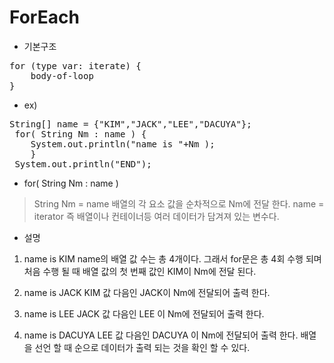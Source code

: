 ForEach
============

+ 기본구조
<pre>for (type var: iterate) {
    body-of-loop
}</pre>


+ ex)
<pre>String[] name = {"KIM","JACK","LEE","DACUYA"};
 for( String Nm : name ) {
	System.out.println("name is "+Nm );
    }
 System.out.println("END");</pre>


+ for( String Nm : name )
> String Nm = name 배열의 각 요소 값을 순차적으로 Nm에 전달 한다.
> name = iterator 즉 배열이나 컨테이너등 여러 데이터가 담겨져 있는 변수다.


+ 설명

1. name is KIM
name의 배열 값 수는 총 4개이다. 
그래서 for문은 총 4회 수행 되며 처음 수행 될 때 배열 값의 첫 번째 값인 KIM이 Nm에 전달 된다.

2. name is JACK
KIM 값 다음인 JACK이 Nm에 전달되어 출력 한다. 

3. name is LEE
JACK 값 다음인 LEE 이 Nm에 전달되어 출력 한다.

4. name is DACUYA
LEE 값 다음인 DACUYA 이 Nm에 전달되어 출력 한다.
배열을 선언 할 때 순으로 데이터가 출력 되는 것을 확인 할 수 있다.
